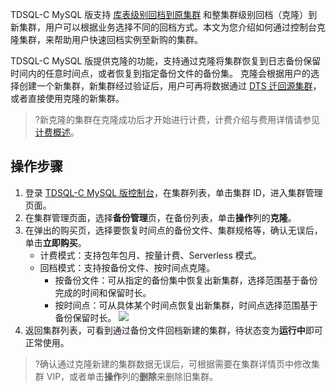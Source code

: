 
TDSQL-C MySQL 版支持 [库表级别回档到原集群](https://cloud.tencent.com/document/product/1003/53305) 和整集群级别回档（克隆）到新集群，用户可以根据业务选择不同的回档方式。本文为您介绍如何通过控制台克隆集群，来帮助用户快速回档实例至新购的集群。

TDSQL-C MySQL 版提供克隆的功能，支持通过克隆将集群恢复到日志备份保留时间内的任意时间点，或者恢复到指定备份文件的备份集。
克隆会根据用户的选择创建一个新集群，新集群经过验证后，用户可再将数据通过 [DTS 迁回源集群](https://cloud.tencent.com/document/product/571/45488)，或者直接使用克隆的新集群。

>?新克隆的集群在克隆成功后才开始进行计费，计费介绍与费用详情请参见 [计费概述](https://cloud.tencent.com/document/product/1003/30493)。

## 操作步骤
1. 登录 [TDSQL-C MySQL 版控制台](https://console.cloud.tencent.com/cynosdb)，在集群列表，单击集群 ID，进入集群管理页面。
2. 在集群管理页面，选择**备份管理**页，在备份列表，单击**操作**列的**克隆**。
3. 在弹出的购买页，选择要恢复时间点的备份文件、集群规格等，确认无误后，单击**立即购买**。
   - 计费模式：支持包年包月、按量计费、Serverless 模式。
   - 回档模式：支持按备份文件、按时间点克隆。
     - 按备份文件：可从指定的备份集中恢复出新集群，选择范围基于备份完成的时间和保留时长。
     - 按时间点：可从具体某个时间点恢复出新集群，时间点选择范围基于备份保留时长。
![](https://main.qcloudimg.com/raw/8d203e8e5faac6e05773b366e4817fab.png)
4. 返回集群列表，可看到通过备份文件回档新建的集群，待状态变为**运行中**即可正常使用。
>?确认通过克隆新建的集群数据无误后，可根据需要在集群详情页中修改集群 VIP，或者单击**操作**列的**删除**来删除旧集群。

